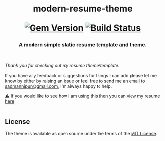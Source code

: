 <br/> <h1 align= "center"> modern-resume-theme

  [![Gem Version](https://badge.fury.io/rb/modern-resume-theme.svg)](https://badge.fury.io/rb/modern-resume-theme) [![Build Status](https://travis-ci.com/sproogen/modern-resume-theme.svg?branch=master)](https://travis-ci.com/sproogen/modern-resume-theme)<h3/> 

<h3 align= "center"> A modern simple static resume template and theme. </h3>

<br/>

*Thank you for checking out my resume theme/template.* <br/><br/>
If you have any feedback or suggestions for things I can add please let me know by either by raising an [issue](https://github.com/nipun333/nipun333.github.io/issues/new/choose) or feel free to send me an email to [sadmannipun@gmail.com](mailto:sadmannipun@gmail.com), I'm always happy to help.


⚠️ If you would like to see how I am using this then you can view my resume [here](http://www.nipun333.github.io)
<br/><br/>

## License

The theme is available as open source under the terms of the [MIT License](https://opensource.org/licenses/MIT).<br/><br/><br/>
